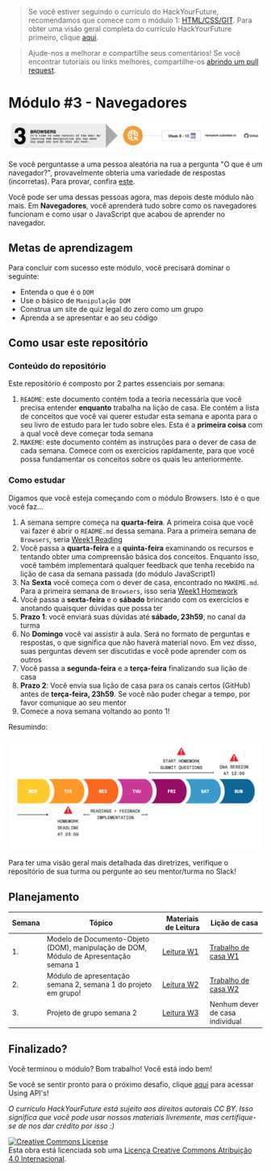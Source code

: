 > Se você estiver seguindo o currículo do HackYourFuture, recomendamos que comece com o módulo 1: [HTML/CSS/GIT](https://github.com/HackYourFuture/HTML-CSS). Para obter uma visão geral completa do currículo HackYourFuture primeiro, clique [aqui](https://github.com/HackYourFuture/curriculum).

> Ajude-nos a melhorar e compartilhe seus comentários! Se você encontrar tutoriais ou links melhores, compartilhe-os [abrindo um pull request](https://github.com/HackYourFuture/Browsers/pulls).

# Módulo #3 - Navegadores

![Navegadores](./assets/browsers.png)

Se você perguntasse a uma pessoa aleatória na rua a pergunta "O que é um navegador?", provavelmente obteria uma variedade de respostas (incorretas). Para provar, confira [este](https://www.youtube.com/watch?v=o4MwTvtyrUQ).

Você pode ser uma dessas pessoas agora, mas depois deste módulo não mais. Em **Navegadores**, você aprenderá tudo sobre como os navegadores funcionam e como usar o JavaScript que acabou de aprender no navegador.

## Metas de aprendizagem

Para concluir com sucesso este módulo, você precisará dominar o seguinte:

- Entenda o que é o `DOM`
- Use o básico de `Manipulação DOM`
- Construa um site de quiz legal do zero como um grupo
- Aprenda a se apresentar e ao seu código

## Como usar este repositório

### Conteúdo do repositório

Este repositório é composto por 2 partes essenciais por semana:

1. `README`: este documento contém toda a teoria necessária que você precisa entender **enquanto** trabalha na lição de casa. Ele contém a lista de conceitos que você vai querer estudar esta semana e aponta para o seu livro de estudo para ler tudo sobre eles. Esta é a **primeira coisa** com a qual você deve começar toda semana
2. `MAKEME`: este documento contém as instruções para o dever de casa de cada semana. Comece com os exercícios rapidamente, para que você possa fundamentar os conceitos sobre os quais leu anteriormente.

### Como estudar

Digamos que você esteja começando com o módulo Browsers. Isto é o que você faz...

1. A semana sempre começa na **quarta-feira**. A primeira coisa que você vai fazer é abrir o `README.md` dessa semana. Para a primeira semana de `Browsers`, seria [Week1 Reading](/Week1/README.md)
2. Você passa a **quarta-feira** e a **quinta-feira** examinando os recursos e tentando obter uma compreensão básica dos conceitos. Enquanto isso, você também implementará qualquer feedback que tenha recebido na lição de casa da semana passada (do módulo JavaScript1)
3. Na **Sexta** você começa com o dever de casa, encontrado no `MAKEME.md`. Para a primeira semana de `Browsers`, isso seria [Week1 Homework](/Week1/MAKEME.md)
4. Você passa a **sexta-feira** e o **sábado** brincando com os exercícios e anotando quaisquer dúvidas que possa ter
5. **Prazo 1**: você enviará suas dúvidas até **sábado, 23h59**, no canal da turma
6. No **Domingo** você vai assistir à aula. Será no formato de perguntas e respostas, o que significa que não haverá material novo. Em vez disso, suas perguntas devem ser discutidas e você pode aprender com os outros
7. Você passa a **segunda-feira** e a **terça-feira** finalizando sua lição de casa
8. **Prazo 2**: Você envia sua lição de casa para os canais certos (GitHub) antes de **terça-feira, 23h59**. Se você não puder chegar a tempo, por favor comunique ao seu mentor
9. Comece a nova semana voltando ao ponto 1!

Resumindo:

![Weekflow](assets/weekflow.png)

Para ter uma visão geral mais detalhada das diretrizes, verifique o repositório de sua turma ou pergunte ao seu mentor/turma no Slack!

## Planejamento

| Semana | Tópico | Materiais de Leitura | Lição de casa |
| ---- | ----- | ----------------- | -------- |
| 1. | Modelo de Documento-Objeto (DOM), manipulação de DOM, Módulo de Apresentação semana 1 | [Leitura W1](/Week1/README.md) | [Trabalho de casa W1](/Week1/MAKEME.md) |
| 2. | Módulo de apresentação semana 2, semana 1 do projeto em grupo! | [Leitura W2](/Week2/README.md) | [Trabalho de casa W2](/Week2/MAKEME.md) |
| 3. | Projeto de grupo semana 2 | [Leitura W3](/Week3/README.md) | Nenhum dever de casa individual |

## Finalizado?

Você terminou o módulo? Bom trabalho! Você está indo bem!

Se você se sentir pronto para o próximo desafio, clique [aqui](https://www.github.com/HackYourFuture/Using-APIs) para acessar Using API's!

_O currículo HackYourFuture está sujeito aos direitos autorais CC BY. Isso significa que você pode usar nossos materiais livremente, mas certifique-se de nos dar crédito por isso :)_

<a rel="license" href="http://creativecommons.org/licenses/by/4.0/"><img alt="Creative Commons License" style="border-width:0" src="https:/ /i.creativecommons.org/l/by/4.0/88x31.png" /></a><br />Esta obra está licenciada sob uma <a rel="license" href="http://creativecommons.org /licenses/by/4.0/">Licença Creative Commons Atribuição 4.0 Internacional</a>.

